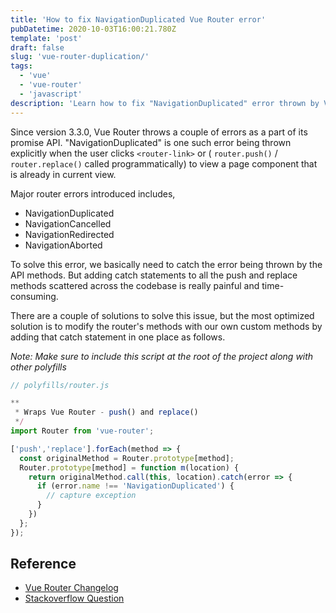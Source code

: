 ```yaml
---
title: 'How to fix NavigationDuplicated Vue Router error'
pubDatetime: 2020-10-03T16:00:21.780Z
template: 'post'
draft: false
slug: 'vue-router-duplication/'
tags:
  - 'vue'
  - 'vue-router'
  - 'javascript'
description: 'Learn how to fix "NavigationDuplicated" error thrown by Vue Router'
---
```


Since version 3.3.0, Vue Router throws a couple of errors as a part of its promise API. "NavigationDuplicated" is one such error being thrown explicitly when the user clicks `<router-link>` or ( `router.push()` / `router.replace()` called programmatically) to view a page component that is already in current view.

Major router errors introduced includes,

- NavigationDuplicated
- NavigationCancelled
- NavigationRedirected
- NavigationAborted

To solve this error, we basically need to catch the error being thrown by the API methods. But adding catch statements to all the push and replace methods scattered across the codebase is really painful and time-consuming.

There are a couple of solutions to solve this issue, but the most optimized solution is to modify the router's methods with our own custom methods by adding that catch statement in one place as follows.

_Note: Make sure to include this script at the root of the project along with other polyfills_

```js
// polyfills/router.js

**
 * Wraps Vue Router - push() and replace()
 */
import Router from 'vue-router';

['push','replace'].forEach(method => {
  const originalMethod = Router.prototype[method];
  Router.prototype[method] = function m(location) {
    return originalMethod.call(this, location).catch(error => {
      if (error.name !== 'NavigationDuplicated') {
        // capture exception
      }
    })
  };
});

```

## Reference

- [Vue Router Changelog](https://github.com/vuejs/vue-router/blob/dev/CHANGELOG.md)
- [Stackoverflow Question](https://stackoverflow.com/questions/57837758/navigationduplicated-navigating-to-current-location-search-is-not-allowed)
